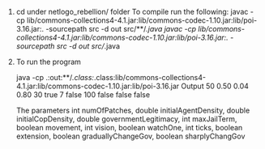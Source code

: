 

1. 	cd under netlogo_rebellion/ folder
	To compile run the following: 
	javac -cp lib/commons-collections4-4.1.jar:lib/commons-codec-1.10.jar:lib/poi-3.16.jar:. -sourcepath src -d out src/**/*.java
	javac -cp lib/commons-collections4-4.1.jar:lib/commons-codec-1.10.jar:lib/poi-3.16.jar:. -sourcepath src -d out src/*.java
	
2.	To run the program
	
 	java -cp .:out:**/*.class:*.class:lib/commons-collections4-4.1.jar:lib/commons-codec-1.10.jar:lib/poi-3.16.jar Output 50 0.50 0.04 0.80 30 true 7 false 100 false false false

	The parameters 
		int numOfPatches, 
		double initialAgentDensity, 
		double initialCopDensity,
    	double governmentLegitimacy,
        int maxJailTerm,
        boolean movement,
        int vision, 
        boolean watchOne,
        int ticks,
        boolean extension,
        boolean graduallyChangeGov, 
        boolean sharplyChangGov 



